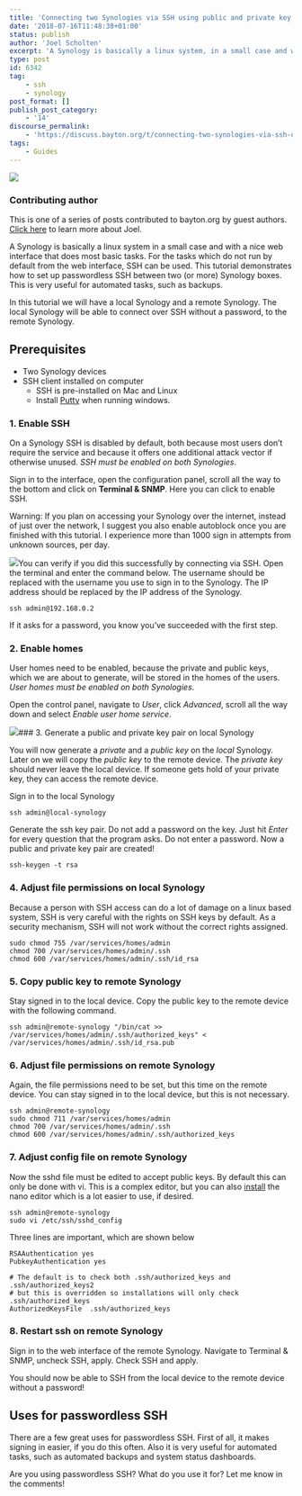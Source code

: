```yaml
---
title: 'Connecting two Synologies via SSH using public and private key authentication'
date: '2018-07-16T11:48:38+01:00'
status: publish
author: 'Joel Scholten'
excerpt: 'A Synology is basically a linux system, in a small case and with a nice web interface to do most basic tasks. For the tasks which do not run by default from the web interface, SSH can be used. This tutorial demonstrates how to set up passwordless SSH between two (or more) Synology boxes. This is very useful for automated tasks, such as automated backups. In this tutorial we will have a local Synology and a remote Synology. The local Synology will be able to connect over SSH without a password, to the remote Synology.'
type: post
id: 6342
tag:
    - ssh
    - synology
post_format: []
publish_post_category:
    - '14'
discourse_permalink:
    - 'https://discuss.bayton.org/t/connecting-two-synologies-via-ssh-using-public-and-private-key-authentication/164'
tags:
    - Guides
---
```

<div class="callout callout-info"> 

![](https://cdn.bayton.org/uploads/2018/07/Joel400.jpg)

### Contributing author

This is one of a series of posts contributed to bayton.org by guest authors. [Click here](https://www.linkedin.com/in/jo%C3%ABl-scholten-9b822b35/) to learn more about Joel. </div>

A Synology is basically a linux system in a small case and with a nice web interface that does most basic tasks. For the tasks which do not run by default from the web interface, SSH can be used. This tutorial demonstrates how to set up passwordless SSH between two (or more) Synology boxes. This is very useful for automated tasks, such as backups.

In this tutorial we will have a local Synology and a remote Synology. The local Synology will be able to connect over SSH without a password, to the remote Synology.

Prerequisites
-------------

- Two Synology devices
- SSH client installed on computer 
  - SSH is pre-installed on Mac and Linux
  - Install [Putty](https://www.chiark.greenend.org.uk/~sgtatham/putty/latest.html) when running windows.

### 1. Enable SSH

On a Synology SSH is disabled by default, both because most users don’t require the service and because it offers one additional attack vector if otherwise unused. *SSH must be enabled on both Synologies*.

Sign in to the interface, open the configuration panel, scroll all the way to the bottom and click on **Terminal &amp; SNMP**. Here you can click to enable SSH.

Warning: If you plan on accessing your Synology over the internet, instead of just over the network, I suggest you also enable autoblock once you are finished with this tutorial. I experience more than 1000 sign in attempts from unknown sources, per day.

![](https://cdn.bayton.org/uploads/2018/07/Screen-Shot-2018-07-08-at-16.36.34.png)You can verify if you did this successfully by connecting via SSH. Open the terminal and enter the command below. The username should be replaced with the username you use to sign in to the Synology. The IP address should be replaced by the IP address of the Synology.

```
ssh admin@192.168.0.2
```

If it asks for a password, you know you’ve succeeded with the first step.

### 2. Enable homes

User homes need to be enabled, because the private and public keys, which we are about to generate, will be stored in the homes of the users. *User homes must be enabled on both Synologies*﻿.

Open the control panel, navigate to *User*﻿, click *Advanced*﻿, scroll all the way down and select *Enable user home service*﻿.

![](https://cdn.bayton.org/uploads/2018/07/Screen-Shot-2018-07-08-at-17.01.24.png)### 3. Generate a public and private key pair on local Synology

You will now generate a *private* and a *public key* on the *local* Synology. Later on we will copy the *public key* to the remote device. The *private key* should never leave the local device. If someone gets hold of your private key, they can access the remote device.

Sign in to the local Synology

```
ssh admin@local-synology
```

Generate the ssh key pair. Do not add a password on the key. Just hit *Enter*﻿ for every question that the program asks. Do not enter a password. Now a public and private key pair are created!

```
ssh-keygen -t rsa
```

### 4. Adjust file permissions on local Synology

Because a person with SSH access can do a lot of damage on a linux based system, SSH is very careful with the rights on SSH keys by default. As a security mechanism, SSH will not work without the correct rights assigned.

```
sudo chmod 755 /var/services/homes/admin
chmod 700 /var/services/homes/admin/.ssh
chmod 600 /var/services/homes/admin/.ssh/id_rsa
```

### 5. Copy public key to remote Synology

Stay signed in to the local device. Copy the public key to the remote device with the following command.

```
ssh admin@remote-synology "/bin/cat >> /var/services/homes/admin/.ssh/authorized_keys" < /var/services/homes/admin/.ssh/id_rsa.pub
```

### 6. Adjust file permissions on remote Synology

Again, the file permissions need to be set, but this time on the remote device. You can stay signed in to the local device, but this is not necessary.

```
ssh admin@remote-synology
sudo chmod 711 /var/services/homes/admin
chmod 700 /var/services/homes/admin/.ssh
chmod 600 /var/services/homes/admin/.ssh/authorized_keys
```

### 7. Adjust config file on remote Synology

Now the sshd file must be edited to accept public keys. By default this can only be done with vi. This is a complex editor, but you can also [install](https://www.jimmybonney.com/articles/configure_nano_syntax_highlighting_synology/) the nano editor which is a lot easier to use, if desired.

```
ssh admin@remote-synology
sudo vi /etc/ssh/sshd_config
```

Three lines are important, which are shown below

```
RSAAuthentication yes
PubkeyAuthentication yes

# The default is to check both .ssh/authorized_keys and .ssh/authorized_keys2
# but this is overridden so installations will only check .ssh/authorized_keys
AuthorizedKeysFile  .ssh/authorized_keys
```

### 8. Restart ssh on remote Synology

Sign in to the web interface of the remote Synology. Navigate to Terminal &amp; SNMP, uncheck SSH, apply. Check SSH and apply.

You should now be able to SSH from the local device to the remote device without a password!

Uses for passwordless SSH
-------------------------

There are a few great uses for passwordless SSH. First of all, it makes signing in easier, if you do this often. Also it is very useful for automated tasks, such as automated backups and system status dashboards.

Are you using passwordless SSH? What do you use it for? Let me know in the comments!